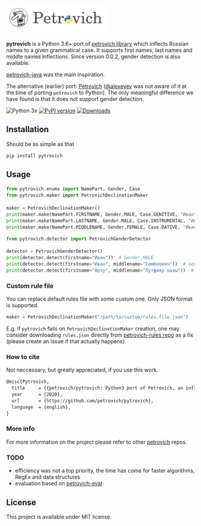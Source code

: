 ![Pytrovich](pytrovich.png)
==========================================

__pytrovich__ is a Python 3.6+ port of [petrovich library](https://github.com/petrovich) which inflects Russian names 
to a given grammatical case. It supports first names, last names and middle names inflections. Since version 0.0.2,
gender detection is also available. 

[petrovich-java](https://github.com/petrovich/petrovich-java) was the main inspiration.

The alternative (earlier) port: [Petrovich](https://github.com/damirazo/Petrovich)  ([@alexeyev](https://github.com/alexeyev) was not aware of it at the time of porting `petrovich` to Python). 
The only meaningful difference we have found is that it does not support gender detection.


![Python 3x](https://img.shields.io/badge/python-3.x-blue.svg)
[![PyPI version][pypi_badge]][pypi_link]
[![Downloads](https://pepy.tech/badge/pytrovich)](https://pepy.tech/project/pytrovich)

[pypi_badge]: https://badge.fury.io/py/pytrovich.svg
[pypi_link]: https://pypi.python.org/pypi/pytrovich

## Installation
Should be as simple as that
```bash
pip install pytrovich
```

## Usage

```python
from pytrovich.enums import NamePart, Gender, Case
from pytrovich.maker import PetrovichDeclinationMaker

maker = PetrovichDeclinationMaker()
print(maker.make(NamePart.FIRSTNAME, Gender.MALE, Case.GENITIVE, "Иван"))  # Ивана
print(maker.make(NamePart.LASTNAME, Gender.MALE, Case.INSTRUMENTAL, "Иванов"))  # Ивановым
print(maker.make(NamePart.MIDDLENAME, Gender.FEMALE, Case.DATIVE, "Ивановна"))  # Ивановне
```


```python 
from pytrovich.detector import PetrovichGenderDetector

detector = PetrovichGenderDetector()
print(detector.detect(firstname="Иван"))  # Gender.MALE
print(detector.detect(firstname="Иван", middlename="Семёнович"))  # Gender.MALE
print(detector.detect(firstname="Арзу", middlename="Лутфияр кызы"))  # Gender.FEMALE
```


### Custom rule file

You can replace default rules file with some custom one. Only JSON format is supported.
```python
maker = PetrovichDeclinationMaker("/path/to/custom/rules.file.json")
```
E.g. if `pytrovich` fails on `PetrovichDeclinationMaker` creation, 
one may consider downloading `rules.json` directly from 
[petrovich-rules repo](https://github.com/petrovich/petrovich-rules) as a fix (please create an issue if that actually happens).

### How to cite

Not neccessary, but greatly appreciated, if you use this work.

```latex
@misc{Pytrovich,
  title     = {{petrovich/pytrovich: Python3 port of Petrovich, an inflector for Russian anthroponyms}},
  year      = {2020},
  url       = {https://github.com/petrovich/pytrovich},
  language  = {english},
}
```

### More info

For more information on the project please refer to other [petrovich](https://github.com/petrovich/) repos.

### TODO

- efficiency was not a top priority, the time has come for faster algorithms, RegEx and data structures
- evaluation based on [petrovich-eval](https://github.com/petrovich/petrovich-eval/)

## License

This project is available under MIT license.
